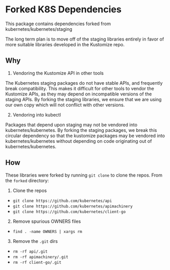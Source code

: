 # Forked K8S Dependencies

This package contains dependencies forked from kubernetes/kubernetes/staging

The long term plan is to move off of the staging libraries entirely in favor of
more suitable libraries developed in the Kustomize repo.

## Why

1. Vendoring the Kustomize API in other tools

The Kubernetes staging packages do not have stable APIs, and frequently break compatibility.
This makes it difficult for other tools to vendor the Kustomize APIs, as they may depend
on incompatible versions of the staging APIs.  By forking the staging libraries, we
ensure that we are using our own copy which will not conflict with other versions.

2. Vendoring into kubectl

Packages that depend upon staging may not be vendored into kubernetes/kubernetes.  By forking
the staging packages, we break this circular dependency so that the kustomize packages may
be vendored into kubernetes/kubernetes without depending on code originating out of
kubernetes/kubernetes.

## How

These libraries were forked by running `git clone` to clone the repos.  From the `forked` directory:

1. Clone the repos
  - `git clone https://github.com/kubernetes/api`
  - `git clone https://github.com/kubernetes/apimachinery`
  - `git clone https://github.com/kubernetes/client-go`
2. Remove spurious OWNERS files
  - `find . -name OWNERS | xargs rm`
3. Remove the `.git` dirs
  - `rm -rf api/.git`
  - `rm -rf apimachinery/.git`
  - `rm -rf client-go/.git`
